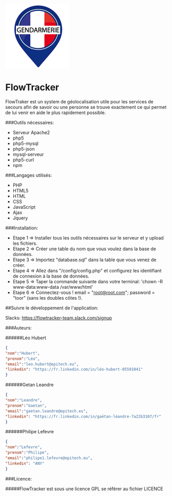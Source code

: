 ![alt text](https://github.com/MrDarkSkil/FlowTracker/blob/master/images/users/default.png "Logo Title Text 1")
# FlowTracker

FlowTraker est un system de géolocalisation utile
pour les services de secours afin de savoir ou une personne 
se trouve exactement ce qui permet de lui venir en aide le plus rapidement possible.

###Outils nécessaires:
+ Serveur Apache2
+ php5
+ php5-mysql
+ php5-json
+ mysql-serveur
+ php5-curl
+ npm

###Langages utilisés:
+ PHP
+ HTML5
+ HTML
+ CSS
+ JavaScript
+ Ajax
+ Jquery

###Installation:
+ Etape 1 => Installer tous les outils nécessaires sur le serveur et y upload les fichiers.
+ Etape 2 => Créer une table du nom que vous voulez dans la base de données.
+ Etape 3 => Importez "database.sql" dans la table que vous venez de créer.
+ Etape 4 => Allez dans "/config/config.php" et configurez les identifiant de connexion à la base de données.
+ Etape 5 => Taper la commande suivante dans votre terminal: 'chown -R www-data:www-data /var/www/html'
+ Etape 6 => Connectez-vous ! email = "root@root.com"; password = "toor" (sans les doubles côtes !).

##Suivre le développement de l'application:

Slacks: https://flowtracker-team.slack.com/signup

###Auteurs:

######Léo Hubert
```json
{
"nom":"Hubert",
"prenom":"Léo",
"email":"leo.hubert@epitech.eu", 
"linkedin": "https://fr.linkedin.com/in/léo-hubert-05591041"
}
```
######Getan Leandre
```json
{
"nom":"Leandre",
"prenom":"Gaetan",
"email":"gaetan.leandre@epitech.eu", 
"linkedin": "https://fr.linkedin.com/in/gaëtan-léandre-7a22b3107/fr"
}
```
######Philipe Lefevre
```json
{
"nom":"Lefevre",
"prenom":"Philipe",
"email":"philipe1.lefevre@epitech.eu", 
"linkedin": "ANY"
}
```

###Licence:

#####FlowTracker est sous une licence GPL se référer au fichier LICENCE
